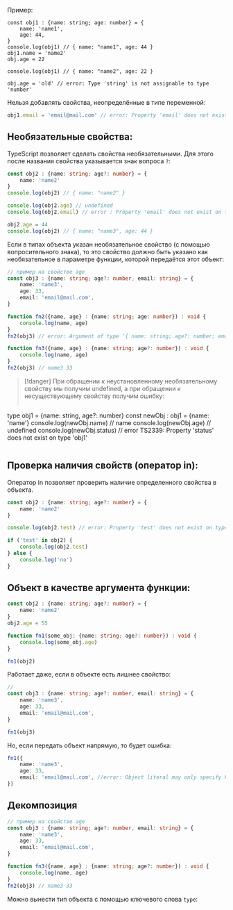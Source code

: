 Пример:

``` TS
const obj1 : {name: string; age: number} = {
    name: 'name1',
    age: 44,
}
console.log(obj1) // { name: "name1", age: 44 }
obj1.name = 'name2'
obj.age = 22

console.log(obj1) // { name: "name2", age: 22 }

obj.age = 'old' // error: Type 'string' is not assignable to type 'number'
```

Нельзя добавлять свойства, неопределённые в типе переменной:

```ts
obj1.email = 'email@mail.com' // error: Property 'email' does not exist on type '{ name: string; age: number; }'
```

## Необязательные свойства:

TypeScript позволяет сделать свойства необязательными. Для этого после названия свойства указывается знак вопроса `?`:

```ts
const obj2 : {name: string; age?: number} = {
    name: 'name2'
}
console.log(obj2) // { name: "name2" }

console.log(obj2.age) // undefined
console.log(obj2.email) // error : Property 'email' does not exist on type '{ name: string; age?: number; }'

obj2.age = 44
console.log(obj2) // { name: "name3", age: 44 }
```

Если в типах объекта указан необязательное свойство (с помощью вопросительного знака), то это свойство должно быть указано как необязательное в параметре функции, которой передаётся этот объект:

```ts
// пример на свойстве age
const obj3 : {name: string; age?: number, email: string} = {
    name: 'name3',
    age: 33,
    email: 'email@mail.com',
}

function fn2({name, age} : {name: string; age: number}) : void {
    console.log(name, age)
}
fn2(obj3) // error: Argument of type '{ name: string; age?: number; email: string; }' is not assignable to parameter of type '{ name: string; age: number; }'.Property 'age' is optional in type '{ name: string; age?: number; email: string; }' but required in type '{ name: string; age: number; }'.

function fn3({name, age} : {name: string; age?: number}) : void {
    console.log(name, age)
}
fn2(obj3) // name3 33
```

>[!danger]
>При обращении к неустановленному необязательному свойству мы получим undefined, а при обращении к несуществующему свойству получим ошибку:
>```TS
type obj1 = {name: string, age?: number}
const newObj : obj1 = {name: 'name'}
console.log(newObj.name) // name
console.log(newObj.age) // undefined
console.log(newObj.status) // error TS2339: Property 'status' does not exist on type 'obj1'
>```
## Проверка наличия свойств (оператор in):
Оператор in позволяет проверить наличие определенного свойства в объекта.

```ts
const obj2 : {name: string; age?: number} = {
    name: 'name2'
}

console.log(obj2.test) // error: Property 'test' does not exist on type '{ name: string; age?: number; }'

if ('test' in obj2) {
    console.log(obj2.test)
} else {
    console.log('no')
}
```

## Объект в качестве аргумента функции:

```ts
const obj2 : {name: string; age?: number} = {
    name: 'name2'
}
obj2.age = 55

function fn1(some_obj: {name: string; age?: number}) : void {
    console.log(some_obj.age)
}

fn1(obj2)
```

Работает даже, если в объекте есть лишнее свойство:

```ts
// 
const obj3 : {name: string; age?: number, email: string} = {
    name: 'name3',
    age: 33,
    email: 'email@mail.com',
}

fn1(obj3)
```

Но, если передать объект напрямую, то будет ошибка:

```ts
fn1({
    name: 'name3',
    age: 33,
    email: 'email@mail.com', //error: Object literal may only specify known properties, and 'email' does not exist in type '{ name: string; age?: number; }'.ts(2353)
})
```

## Декомпозиция

``` ts
// пример на свойстве age
const obj3 : {name: string; age?: number, email: string} = {
    name: 'name3',
    age: 33,
    email: 'email@mail.com',
}

function fn3({name, age} : {name: string; age?: number}) : void {
    console.log(name, age)
}
fn2(obj3) // name3 33
```

Можно вынести тип объекта с помощью ключевого слова `type`:

